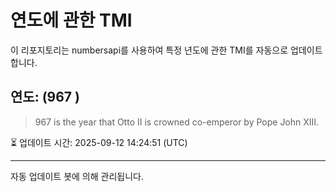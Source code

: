 
# 연도에 관한 TMI

이 리포지토리는 numbersapi를 사용하여 특정 년도에 관한 TMI를 자동으로 업데이트합니다.

## 연도: (967 )
> 967 is the year that Otto II is crowned co-emperor by Pope John XIII.

⏳ 업데이트 시간: 2025-09-12 14:24:51 (UTC)

---
자동 업데이트 봇에 의해 관리됩니다.
